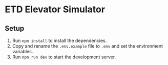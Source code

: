 # ETD Elevator Simulator

## Setup

1. Run `npm install` to install the dependencies.
1. Copy and rename the `.env.example` file to `.env` and set the environment variables.
1. Run `npm run dev` to start the development server.
